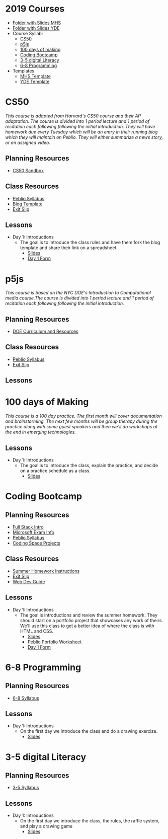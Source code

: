 # 2019 Courses
  - [Folder with Slides MHS](https://drive.google.com/drive/u/0/folders/1yIm1snxDvqOq_VqadOcOrGsVQ_WFjmmp)
  - [Folder with Slides YDE](https://drive.google.com/drive/u/0/folders/1u9VU0qjnDtjR9PAs6riXZgXiSeFqxyJw)
  - Course Syllabi 
    - [CS50](https://demo.peblio.co/pebl/AtBVHuBM1)
    - [p5js](https://demo.peblio.co/pebl/qBk6oSpzj)
    - [100 days of making](https://demo.peblio.co/pebl/88jajNaYo)
    - [Coding Bootcamp](https://demo.peblio.co/pebl/TEG8ct8r2)
    - [3-5 digital Literacy](https://demo.peblio.co/pebl/wV526TTlN)
    - [6-8 Programming ](https://demo.peblio.co/pebl/KYM_uykbi)
  - Templates 
    - [MHS Template](https://docs.google.com/presentation/d/1S4d3EDc4xTZltpvJcffrKyrZHIbfineUzkJe0DyTpX4/edit?usp=sharing)
    - [YDE Template](https://docs.google.com/presentation/d/1z4IR6Flcs1M3oN2CfNcyDS67K8lfQG7_7cxmCFIOY2Y/edit#slide=id.g5533832dec_0_0)


# CS50
_This course is adapted from Harvard's CS50 course and their AP adaptation. The course is divided into 1 period lecture and 1 period of recitation each following following the initial introduction. They will have homework due every Tuesday which will be an entry in their running blog which they will maintain on Peblio. They will either summarize a news story, or an assigned video._
## Planning Resources
- [CS50 Sandbox](https://sandbox.cs50.io/)

## Class Resources
- [Peblio Syllabus](https://demo.peblio.co/pebl/AtBVHuBM1)
- [Blog Template](https://demo.peblio.co/pebl/QQmf5gyac)
- [Exit Slip](https://forms.gle/4bseTk6XJSNDhes18)

## Lessons
- Day 1: Introductions 
  - The goal is to introduce the class rules and have them fork the blog template and share their link on a spreadsheet. 
    - [Slides](https://docs.google.com/presentation/d/1_h0777M8mrapPS21-p_ohUhfWJv6nvmSLyEODc9-f4E/edit?usp=sharing)
    - [Day 1 Form](https://forms.gle/7vXnNBjWSi4QiFhs9)
  
# p5js
_This course is based on the NYC DOE's Introduction to Computational media course.The course is divided into 1 period lecture and 1 period of recitation each following following the initial introduction._
## Planning Resources
- [DOE Curriculum and Resources](https://github.com/peblio/p5js)
## Class Resources
- [Peblio Syllabus](https://demo.peblio.co/pebl/qBk6oSpzj)
- [Exit Slip](https://forms.gle/4bseTk6XJSNDhes18)
## Lessons



# 100 days of Making 
_This course is a 100 day practice. The first month will cover documentation and brainstorming. The next few months will be group therapy during the practice along with some guest speakers and then we'll do workshops at the end in emerging technologies._
## Lessons
- Day 1: Introductions
  - The goal is to introduce the class, explain the practice, and decide on a practice schedule as a class. 
    - [Slides](https://docs.google.com/presentation/d/19gp3HaZzjO6XSUZ_4ezt0hfW3gPemWop7nHYeWiG_UA/edit?usp=sharing)

# Coding Bootcamp 
## Planning Resources
- [Full Stack Intro](https://learn.fullstackacademy.com/workshop)
- [Microsoft Exam Info](https://www.microsoft.com/en-us/learning/exam-98-382.aspx)
- [Peblio Syllabus](https://demo.peblio.co/pebl/TEG8ct8r2)
- [Coding Space Projects](https://coding.space/web/)

    
## Class Resources
- [Summer Homework Instructions](https://drive.google.com/open?id=1coS9EIGSGqqoGERiFgser3m6INVqC339&authuser=2)
- [Exit Slip](https://forms.gle/4bseTk6XJSNDhes18)
- [Web Dev Guide](https://demo.peblio.co/pebl/AS8oXD8AE)

## Lessons
- Day 1: Introductions
  - The goal is introductions and review the summer homework. They should start on a portfolio project that showcases any work of theirs. We'll use this class to get a better idea of where the class is with HTML and CSS. 
    - [Slides](https://docs.google.com/presentation/d/11q_wBOs9L_yfP9gNFeYqRBZRVfD3plMQm43eJA-xFrU/edit?usp=sharing)
    - [Peblio Porfolio Worksheet](https://demo.peblio.co/pebl/41pnMKdAz)
    - [Day 1 Form](https://forms.gle/pxEWGZJuMCBQQMxb7)
 
# 6-8 Programming
## Planning Resources
- [6-8 Syllabus](https://demo.peblio.co/pebl/KYM_uykbi)

## Lessons
  - Day 1: Introductions
    - On the first day we introduce the class and do a drawing exercize. 
      - [Slides](https://docs.google.com/presentation/d/1f3hd2Q8S7Qov_tPI8-dYqOozl1FBw8mHlBRciLvY1yU/edit?usp=sharing)

# 3-5 digital Literacy
## Planning Resources
- [3-5 Syllabus](https://demo.peblio.co/pebl/wV526TTlN)

## Lessons
  - Day 1: Introductions
    - On the first day we introduce the class, the rules, the raffle system, and play a drawing game
      - [Slides](https://docs.google.com/presentation/d/13dtwujIPj3cJSgfhSGgEWPCQy7KMBJnPA9nQaRe_HbM/edit?usp=sharing)
